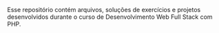 Esse repositório contém arquivos, soluções de exercícios e projetos desenvolvidos durante o curso de Desenvolvimento Web Full Stack com PHP.
